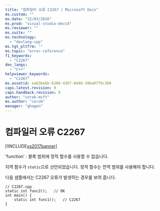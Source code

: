 ```yaml
---
title: "컴파일러 오류 C2267 | Microsoft Docs"
ms.custom: ""
ms.date: "12/03/2016"
ms.prod: "visual-studio-dev14"
ms.reviewer: ""
ms.suite: ""
ms.technology: 
  - "devlang-cpp"
ms.tgt_pltfrm: ""
ms.topic: "error-reference"
f1_keywords: 
  - "C2267"
dev_langs: 
  - "C++"
helpviewer_keywords: 
  - "C2267"
ms.assetid: ea63bebb-6208-4367-8440-39be07f9c360
caps.latest.revision: 9
caps.handback.revision: 9
author: "corob-msft"
ms.author: "corob"
manager: "ghogen"
---
```

# 컴파일러 오류 C2267
[!INCLUDE[vs2017banner](../../assembler/inline/includes/vs2017banner.md)]

'function' : 블록 범위에 정적 함수를 사용할 수 없습니다.  
  
 지역 함수가 `static`으로 선언되었습니다.  정적 함수는 전역 범위를 사용해야 합니다.  
  
 다음 샘플에서는 C2267 오류가 발생하는 경우를 보여 줍니다.  
  
```  
// C2267.cpp  
static int func2();   // OK  
int main() {  
    static int func1();   // C2267  
}  
```